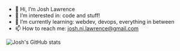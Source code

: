 - 👋 Hi, I’m Josh Lawrence
- 👀 I’m interested in: code and stuff!
- 🌱 I’m currently learning: webdev, devops, everything in between
- 📫 How to reach me: josh.nj.lawrence@gmail.com

![Josh's GitHub stats](https://github-readme-stats.vercel.app/api?username=josh-nj-lawrence&count_private=true&show_icons=true&theme=transparent&hide=stars)
